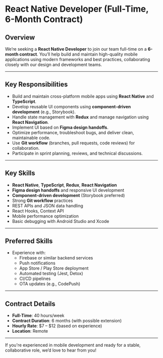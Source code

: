 # React Native Developer (Full-Time, 6-Month Contract)

## Overview
We’re seeking a **React Native Developer** to join our team full-time on a **6-month contract**. You’ll help build and maintain high-quality mobile applications using modern frameworks and best practices, collaborating closely with our design and development teams.

---

## Key Responsibilities
- Build and maintain cross-platform mobile apps using **React Native** and **TypeScript**.
- Develop reusable UI components using **component-driven development** (e.g., Storybook).
- Handle state management with **Redux** and manage navigation using **React Navigation**.
- Implement UI based on **Figma design handoffs**.
- Optimize performance, troubleshoot bugs, and deliver clean, maintainable code.
- Use **Git workflow** (branches, pull requests, code reviews) for collaboration.
- Participate in sprint planning, reviews, and technical discussions.

---

## Key Skills
- **React Native**, **TypeScript**, **Redux**, **React Navigation**
- **Figma design handoffs** and responsive UI development
- **Component-driven development** (Storybook preferred)
- Strong **Git workflow** practices
- REST APIs and JSON data handling
- React Hooks, Context API
- Mobile performance optimization
- Basic debugging with Android Studio and Xcode

---

## Preferred Skills
- Experience with:
  - Firebase or similar backend services
  - Push notifications
  - App Store / Play Store deployment
  - Automated testing (Jest, Detox)
  - CI/CD pipelines
  - OTA updates (e.g., CodePush)

---

## Contract Details
- **Full-Time**: 40 hours/week  
- **Contract Duration**: 6 months (with possible extension)  
- **Hourly Rate**: $7 – $12 (based on experience)  
- **Location**: Remote  

---

If you're experienced in mobile development and ready for a stable, collaborative role, we’d love to hear from you!
